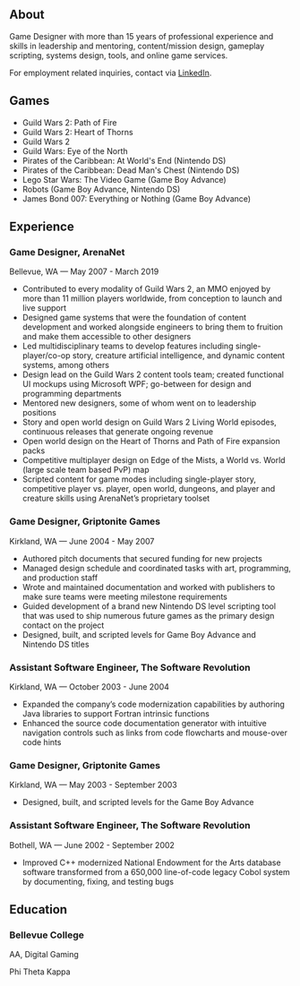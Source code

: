 ## About

Game Designer with more than 15 years of professional experience and skills in leadership and mentoring, content/mission design, gameplay scripting, systems design, tools, and online game services.

For employment related inquiries, contact via [LinkedIn](https://www.linkedin.com/in/sambeirne).

## Games

- Guild Wars 2: Path of Fire
- Guild Wars 2: Heart of Thorns
- Guild Wars 2
- Guild Wars: Eye of the North
- Pirates of the Caribbean: At World's End (Nintendo DS)
- Pirates of the Caribbean: Dead Man's Chest (Nintendo DS)
- Lego Star Wars: The Video Game (Game Boy Advance)
- Robots (Game Boy Advance, Nintendo DS)
- James Bond 007: Everything or Nothing (Game Boy Advance)

## Experience

### Game Designer, ArenaNet
Bellevue, WA — May 2007 - March 2019

- Contributed to every modality of Guild Wars 2, an MMO enjoyed by more than 11 million players worldwide, from conception to launch and live support
- Designed game systems that were the foundation of content development and worked alongside engineers to bring them to fruition and make them accessible to other designers
- Led multidisciplinary teams to develop features including single-player/co-op story, creature artificial intelligence, and dynamic content systems, among others
- Design lead on the Guild Wars 2 content tools team; created functional UI mockups using Microsoft WPF; go-between for design and programming departments
- Mentored new designers, some of whom went on to leadership positions
- Story and open world design on Guild Wars 2 Living World episodes, continuous releases that generate ongoing revenue
- Open world design on the Heart of Thorns and Path of Fire expansion packs
- Competitive multiplayer design on Edge of the Mists, a World vs. World (large scale team based PvP) map
- Scripted content for game modes including single-player story, competitive player vs. player, open world, dungeons, and player and creature skills using ArenaNet’s proprietary toolset

### Game Designer, Griptonite Games
Kirkland, WA — June 2004 - May 2007

- Authored pitch documents that secured funding for new projects
- Managed design schedule and coordinated tasks with art, programming, and production staff
- Wrote and maintained documentation and worked with publishers to make sure teams were meeting milestone requirements
- Guided development of a brand new Nintendo DS level scripting tool that was used to ship numerous future games as the primary design contact on the project
- Designed, built, and scripted levels for Game Boy Advance and Nintendo DS titles

### Assistant Software Engineer, The Software Revolution
Kirkland, WA — October 2003 - June 2004

- Expanded the company’s code modernization capabilities by authoring Java libraries to support Fortran intrinsic functions
- Enhanced the source code documentation generator with intuitive navigation controls such as links from code flowcharts and mouse-over code hints

### Game Designer, Griptonite Games
Kirkland, WA — May 2003 - September 2003

- Designed, built, and scripted levels for the Game Boy Advance

### Assistant Software Engineer, The Software Revolution
Bothell, WA — June 2002 - September 2002

- Improved C++ modernized National Endowment for the Arts database software transformed from a 650,000 line-of-code legacy Cobol system by documenting, fixing, and testing bugs

## Education
### Bellevue College
AA, Digital Gaming

Phi Theta Kappa
